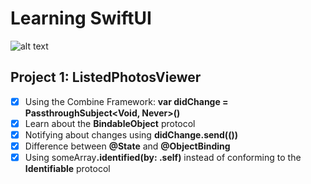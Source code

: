 # Learning SwiftUI

![alt text](https://developer.apple.com/news/images/og/swiftui-og.png)

## Project 1: ListedPhotosViewer
- [x] Using the Combine Framework: <b>var didChange = PassthroughSubject<Void, Never>()</b>
- [x] Learn about the <b>BindableObject</b> protocol
- [x] Notifying about changes using <b>didChange.send(())</b>
- [x] Difference between <b>@State</b> and <b>@ObjectBinding</b>
- [x] Using someArray<b>.identified(by: \.self)</b> instead of conforming to the <b>Identifiable</b> protocol
